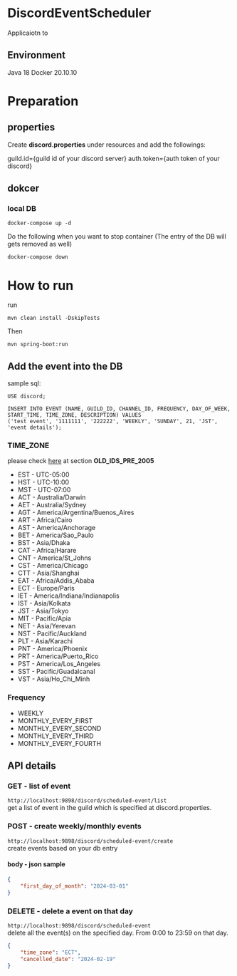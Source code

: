 # DiscordEventScheduler
Applicaiotn to 

## Environment
Java 18
Docker 20.10.10

# Preparation
## properties
Create **discord.properties** under resources and add the followings:

guild.id={guild id of your discord server}
auth.token={auth token of your discord}

## dokcer
### local DB
```shell
docker-compose up -d
```

Do the following when you want to stop container (The entry of the DB will gets removed as well)
```shell
docker-compose down
```

# How to run
run
```shell
mvn clean install -DskipTests
```

Then
```shell
mvn spring-boot:run
```

## Add the event into the DB
sample sql:
```sqlite-sql
USE discord;

INSERT INTO EVENT (NAME, GUILD_ID, CHANNEL_ID, FREQUENCY, DAY_OF_WEEK, START_TIME, TIME_ZONE, DESCRIPTION) VALUES
('test event', '1111111', '222222', 'WEEKLY', 'SUNDAY', 21, 'JST', 'event details');
```

### TIME_ZONE
please check [here](https://cr.openjdk.org/~sherman/threeten/old/javax/time/calendar/ZoneId.html) at section **OLD_IDS_PRE_2005**

- EST - UTC-05:00
- HST - UTC-10:00
- MST - UTC-07:00
- ACT - Australia/Darwin
- AET - Australia/Sydney
- AGT - America/Argentina/Buenos_Aires
- ART - Africa/Cairo
- AST - America/Anchorage
- BET - America/Sao_Paulo
- BST - Asia/Dhaka
- CAT - Africa/Harare
- CNT - America/St_Johns
- CST - America/Chicago
- CTT - Asia/Shanghai
- EAT - Africa/Addis_Ababa
- ECT - Europe/Paris
- IET - America/Indiana/Indianapolis
- IST - Asia/Kolkata
- JST - Asia/Tokyo
- MIT - Pacific/Apia
- NET - Asia/Yerevan
- NST - Pacific/Auckland
- PLT - Asia/Karachi
- PNT - America/Phoenix
- PRT - America/Puerto_Rico
- PST - America/Los_Angeles
- SST - Pacific/Guadalcanal
- VST - Asia/Ho_Chi_Minh

### Frequency
- WEEKLY
- MONTHLY_EVERY_FIRST
- MONTHLY_EVERY_SECOND
- MONTHLY_EVERY_THIRD
- MONTHLY_EVERY_FOURTH


## API details
### GET - list of event
`http://localhost:9898/discord/scheduled-event/list` \
get a list of event in the guild which is specified at discord.properties.

### POST - create weekly/monthly events
`http://localhost:9898/discord/scheduled-event/create` \
create events based on your db entry
#### body - json sample
```json
{
    "first_day_of_month": "2024-03-01"
}
```

### DELETE - delete a event on that day
`http://localhost:9898/discord/scheduled-event` \
delete all the event(s) on the specified day. From 0:00 to 23:59 on that day.
```json
{
    "time_zone": "ECT",
    "cancelled_date": "2024-02-19"
}
```